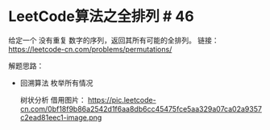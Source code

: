 # LeetCode算法之全排列 # 46

给定一个 没有重复 数字的序列，返回其所有可能的全排列。
链接： https://leetcode-cn.com/problems/permutations/

解题思路：
- 回溯算法
    枚举所有情况

    树状分析
        借用图片： https://pic.leetcode-cn.com/0bf18f9b86a2542d1f6aa8db6cc45475fce5aa329a07ca02a9357c2ead81eec1-image.png